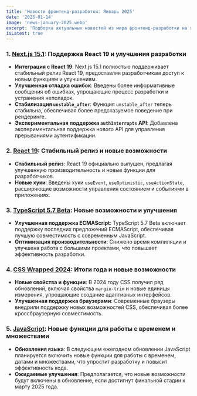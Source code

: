 ```yaml
---
title: 'Новости фронтенд-разработки: Январь 2025'
date: '2025-01-14'
image: 'news-january-2025.webp'
excerpt: 'Подборка актуальных новостей из мира фронтенд-разработки на январь 2025 года'
isLatest: true
---
```


### 1. **[Next.js 15.1](https://nextjsweekly.com/issues/70): Поддержка React 19 и улучшения разработки**

-   **Интеграция с React 19**: Next.js 15.1 полностью поддерживает стабильный релиз React 19, предоставляя разработчикам доступ к новым функциям и улучшениям.
-   **Улучшенная отладка ошибок**: Введены более информативные сообщения об ошибках, упрощающие процесс разработки и устранения неполадок.
-   **Стабилизация `unstable_after`**: Функция `unstable_after` теперь стабильна, обеспечивая более предсказуемое поведение при рендеринге.
-   **Экспериментальная поддержка `authInterrupts` API**: Добавлена экспериментальная поддержка нового API для управления прерываниями аутентификации.

### 2. **[React 19](https://nextjsweekly.com/issues/70): Стабильный релиз и новые возможности**

-   **Стабильный релиз**: React 19 официально выпущен, предлагая улучшенную производительность и новые функции для разработчиков.
-   **Новые хуки**: Введены хуки `useEvent`, `useOptimistic`, `useActionState`, расширяющие возможности управления состоянием и событиями в приложениях.

### 3. **[TypeScript 5.7 Beta](https://thisweekinjavascript.com/): Новые возможности и улучшения**

-   **Улучшенная поддержка ECMAScript**: TypeScript 5.7 Beta включает поддержку последних предложений ECMAScript, обеспечивая лучшую совместимость с современным JavaScript.
-   **Оптимизация производительности**: Снижено время компиляции и улучшена работа с большими проектами, что повышает эффективность разработки.

### 4. **[CSS Wrapped 2024](https://nextjsweekly.com/issues/70): Итоги года и новые возможности**

-   **Новые свойства и функции**: В 2024 году CSS получил ряд обновлений, включая свойства `margin-trim` и новые единицы измерения, упрощающие создание адаптивных интерфейсов.
-   **Улучшенная поддержка браузерами**: Современные браузеры внедрили поддержку новых возможностей CSS, обеспечивая более кроссбраузерную совместимость.

### 5. **[JavaScript](https://thenewstack.io/javascript-due-for-new-time-date-and-set-features-next-year/): Новые функции для работы с временем и множествами**

-   **Обновления языка**: В следующем ежегодном обновлении JavaScript планируется включить новые функции для работы с временем, датами и множествами, что упростит разработку и повысит эффективность кода.
-   **Ожидаемые улучшения**: Предполагается, что новые возможности будут включены в обновление, если достигнут финальной стадии к марту 2025 года.
